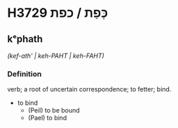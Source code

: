 # H3729 כְּפַת / כפת

## kᵉphath

_(kef-ath' | keh-PAHT | keh-FAHT)_

### Definition

verb; a root of uncertain correspondence; to fetter; bind.

- to bind
    - (Peil) to be bound
    - (Pael) to bind

